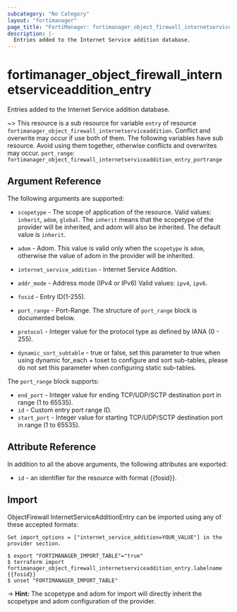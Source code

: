 ```yaml
---
subcategory: "No Category"
layout: "fortimanager"
page_title: "FortiManager: fortimanager_object_firewall_internetserviceaddition_entry"
description: |-
  Entries added to the Internet Service addition database.
---
```


# fortimanager_object_firewall_internetserviceaddition_entry
Entries added to the Internet Service addition database.

~> This resource is a sub resource for variable `entry` of resource `fortimanager_object_firewall_internetserviceaddition`. Conflict and overwrite may occur if use both of them.
The following variables have sub resource. Avoid using them together, otherwise conflicts and overwrites may occur.
`port_range`: `fortimanager_object_firewall_internetserviceaddition_entry_portrange`



## Argument Reference


The following arguments are supported:

* `scopetype` - The scope of application of the resource. Valid values: `inherit`, `adom`, `global`. The `inherit` means that the scopetype of the provider will be inherited, and adom will also be inherited. The default value is `inherit`.
* `adom` - Adom. This value is valid only when the `scopetype` is `adom`, otherwise the value of adom in the provider will be inherited.
* `internet_service_addition` - Internet Service Addition.

* `addr_mode` - Address mode (IPv4 or IPv6) Valid values: `ipv4`, `ipv6`.

* `fosid` - Entry ID(1-255).
* `port_range` - Port-Range. The structure of `port_range` block is documented below.
* `protocol` - Integer value for the protocol type as defined by IANA (0 - 255).
* `dynamic_sort_subtable` - true or false, set this parameter to true when using dynamic for_each + toset to configure and sort sub-tables, please do not set this parameter when configuring static sub-tables.

The `port_range` block supports:

* `end_port` - Integer value for ending TCP/UDP/SCTP destination port in range (1 to 65535).
* `id` - Custom entry port range ID.
* `start_port` - Integer value for starting TCP/UDP/SCTP destination port in range (1 to 65535).


## Attribute Reference

In addition to all the above arguments, the following attributes are exported:
* `id` - an identifier for the resource with format {{fosid}}.

## Import

ObjectFirewall InternetServiceAdditionEntry can be imported using any of these accepted formats:
```
Set import_options = ["internet_service_addition=YOUR_VALUE"] in the provider section.

$ export "FORTIMANAGER_IMPORT_TABLE"="true"
$ terraform import fortimanager_object_firewall_internetserviceaddition_entry.labelname {{fosid}}
$ unset "FORTIMANAGER_IMPORT_TABLE"
```
-> **Hint:** The scopetype and adom for import will directly inherit the scopetype and adom configuration of the provider.
